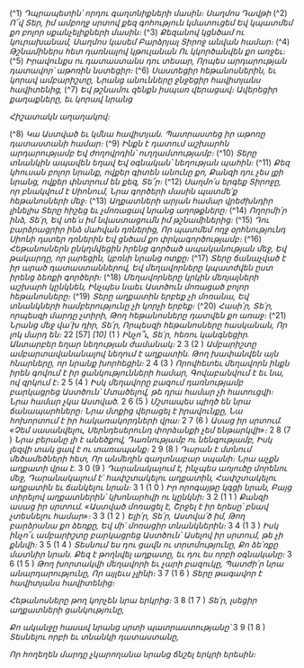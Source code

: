 
(^1) _Դպրապետին՝ որդու գաղտնիքների մասին։ Սաղմոս Դավթի_
(^2) _Ո՜վ Տեր, իմ ամբողջ սրտով քեզ գոհություն կմատուցեմ
Եվ կպատմեմ քո բոլոր սքանչելիքների մասին։_
(^3) _Քեզանով կցնծամ ու կուրախանամ,
Սաղմոս կասեմ Բարձրյալ Տիրոջ անվան համար։_
(^4) _Թշնամիներս հետ դառնալով կթուլանան
Ու կկործանվեն քո առջեւ։_
(^5) _Իրավունքս ու դատաստանս դու տեսար,
Որպես արդարության դատավոր՝ աթոռին նստեցիր։_
(^6) _Սաստեցիր հեթանոսներին, եւ կորավ ամբարիշտը,
Նրանց անունները ջնջեցիր հավիտյանս հավիտենից,_
(^7) _Եվ թշնամու զենքն իսպառ վերացավ։
Ավերեցիր քաղաքները, եւ կորավ նրանց_


_Հիշատակն աղաղակով։_

(^8) _Կա Աստված եւ կմնա հավիտյան.
Պատրաստեց իր աթոռը դատաստանի համար։_
(^9) _Ինքն է դատում աշխարհն արդարությամբ
Եվ ժողովրդին՝ ուղղամտությամբ։_
(^10) _Տերը տնանկին ապավեն եղավ
Եվ օգնական՝ նեղության պահին։_
(^11) _Քեզ կհուսան բոլոր նրանք, ովքեր գիտեն անունը քո,
Քանզի դու չես լքի նրանց, ովքեր փնտրում են քեզ, Տե՜ր։_
(^12) _Սաղմո՛ս երգեք Տիրոջը, որ բնակվում է Սիոնում,
Նրա գործերի մասին պատմե՛ք հեթանոսների մեջ։_
(^13) _Աղքատների արյան համար վրեժխնդիր լինելիս
Տերը հիշեց եւ չմոռացավ նրանց աղոթքները։_
(^14) _Ողորմի՛ր ինձ, Տե՛ր,
Եվ տե՛ս իմ նվաստացումն իմ թշնամիներից։_
(^15) _Դու բարձրացրիր ինձ մահվան դռներից,
Որ պատմեմ ողջ օրհնությունդ Սիոնի դստեր դռներին
Եվ ցնծամ քո փրկագործությամբ։_
(^16) _Հեթանոսներն ընկղմվեցին իրենց գործած ապականության մեջ,
Եվ թակարդը, որ լարեցին, կբռնի նրանց ոտքը։_
(^17) _Տերը ճանաչված է իր արած դատաստաններով,
Եվ մեղավորները կպատժվեն ըստ իրենց ձեռքի գործերի։_
(^18) _Մեղավորները կրկին մեռյալների աշխարհ կընկնեն,
Ինչպես նաեւ Աստծուն մոռացած բոլոր հեթանոսները։_
(^19) _Տերը աղքատին երբեք չի մոռանա,
Եվ տնանկների համբերությունը չի կորչի երբեք։_
(^20) _Հասի՛ր, Տե՛ր, որպեսզի մարդը չտիրի,
Թող հեթանոսները դատվեն քո առաջ։_
(^21) _Նրանց մեջ վա՛խ դիր, Տե՛ր,
Որպեսզի հեթանոսները հասկանան,
Որ լոկ մարդ են։_
22 [57] _[10]_ (1 ) _Ինչո՞ւ, Տե՛ր, հեռու կանգնեցիր.
Անտարբեր եղար նեղության ժամանակ։_
2 3 (2 ) _Ամբարիշտը ամբարտավանանալով նեղում է աղքատին.
Թող խափանվեն այն հնարները, որ նրանք խորհեցին։_
2 4 (3 ) _Որովհետեւ մեղավորն ինքն իրեն գովում է իր ցանկությունների համար,
Գովաբանվում է եւ նա, ով զրկում է։_
2 5 (4 ) _Իսկ մեղավորը բազում դառնությամբ բարկացրեց Աստծուն՝
Մտածելով, թե դրա համար չի հատուցվի։
Նրա համար չկա Աստված._
2 6 (5 ) _Մշտապես պիղծ են նրա ճանապարհները։
Նրա մտքից վերացել է իրավունքը,
Նա հոխորտում է իր հակառակորդների վրա։_
2 7 (6 ) _Ասաց իր սրտում. «Չեմ սասանվելու,
Սերնդեսերունդ փորձանքի չեմ ենթարկվի»։_
2 8 (7 ) _Նրա բերանը լի է անեծքով,
Դառնությամբ ու նենգությամբ,
Իսկ լեզվի տակ ցավ է ու տառապանք։_
2 9 (8 ) _Դարան է մտնում մեծամեծների հետ,
Որ անմեղին գաղտնաբար սպանի։
Նրա աչքն աղքատի վրա է._
3 0 (9 ) _Դարանակալում է, ինչպես առյուծը մորենու մեջ,
Դարանակալում է՝ հափշտակելու աղքատին,
Հափշտակելու աղքատին եւ ճանկելու նրան։_
3 1 (1 0 ) _Իր որոգայթը կգցի նրան,
Բայց տիրելով աղքատներին՝ կխոնարհվի ու կընկնի։_
3 2 (1 1 ) _Քանզի ասաց իր սրտում. «Աստված մոռացել է,
Շրջել է իր երեսը՝ բնավ չտեսնելու համար»։_
3 3 (1 2 ) _Ելի՛ր, Տե՛ր, Աստվա՛ծ իմ,
Թող բարձրանա քո ձեռքը,
Եվ մի՛ մոռացիր տնանկներին։_
3 4 (1 3 ) _Իսկ ինչո՜ւ ամբարիշտը բարկացրեց Աստծուն՝
Ասելով իր սրտում, թե չի քննվի։_
3 5 (1 4 ) _Տեսնում ես դու ցավն ու տրտմությունը,
Քո ձե՛ռքը մատնիր նրան.
Քեզ է թողնվել աղքատը, եւ դու ես որբի օգնականը։_
3 6 (1 5 ) _Թող խորտակվի մեղավորի եւ չարի բազուկը,
Պատժի՛ր նրա անարդարությունը,
Որ այլեւս չլինի։_
3 7 (1 6 ) _Տերը թագավոր է հավիտյանս հավիտենից։_


_Հեթանոսները թող կորչեն նրա երկրից։_
3 8 (1 7 ) _Տե՛ր, լսեցիր աղքատների ցանկությունը,_

_Քո ականջը հասավ նրանց սրտի պատրաստությանը՝_
3 9 (1 8 ) _Տեսնելու որբի եւ տնանկի դատաստանը,_

_Որ հողեղեն մարդը չկարողանա նրանց ճնշել երկրի երեսին։_
